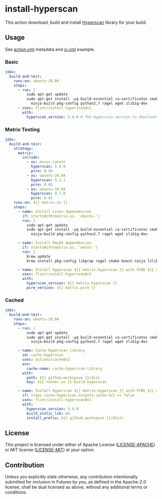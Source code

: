 # install-hyperscan

This action download, build and install [Hyperscan](https://github.com/intel/hyperscan/) library for your build.

## Usage

See [action.yml](action.yml) metadata and [ci.yml](https://github.com/flier/gohs/blob/master/.github/workflows/ci.yml) example.

### Basic

```yaml
jobs:
  build-and-test:
    runs-on: ubuntu-20.04
    steps:
      - run: |
          sudo apt-get update
          sudo apt-get install -yq build-essential ca-certificates cmake libboost-dev libbz2-dev libpcap-dev \
            ninja-build pkg-config python2.7 ragel wget zlib1g-dev
      - uses: flier/install-hyperscan@v1
        with:
          hyperscan_version: 5.4.0 # The Hyperscan version to download (if necessary) and use.
```

### Matrix Testing

```yaml
jobs:
  build-and-test:
    strategy:
      matrix:
        include:
          - os: macos-latest
            hyperscan: 5.4.0
            pcre: 8.45
          - os: ubuntu-20.04
            hyperscan: 5.2.1
            pcre: 8.45
          - os: ubuntu-18.04
            hyperscan: 4.7.0
            pcre: 8.41
    runs-on: ${{ matrix.os }}
    steps:
      - name: Install Linux dependencies
        if: startsWith(matrix.os, 'ubuntu-')
        run: |
          sudo apt-get update
          sudo apt-get install -yq build-essential ca-certificates cmake libboost-dev libbz2-dev libpcap-dev \
            ninja-build pkg-config python2.7 ragel wget zlib1g-dev

      - name: Install MacOS dependencies
        if: startsWith(matrix.os, 'macos-')
        run: |
          brew update
          brew install pkg-config libpcap ragel cmake boost ninja lzlib wget

      - name: Install Hyperscan ${{ matrix.hyperscan }} with PCRE ${{ matrix.pcre }}
        uses: flier/install-hyperscan@v1
        with:
          hyperscan_version: ${{ matrix.hyperscan }}
          pcre_version: ${{ matrix.pcre }}
```

### Cached

```yaml
jobs:
  build-and-test:
    runs-on: ubuntu-20.04
    steps:
      - run: |
          sudo apt-get update
          sudo apt-get install -yq build-essential ca-certificates cmake libboost-dev libbz2-dev libpcap-dev \
            ninja-build pkg-config python2.7 ragel wget zlib1g-dev

      - name: Cache Hyperscan library
        id: cache-hyperscan
        uses: actions/cache@v2
        env:
          cache-name: cache-hyperscan-library
        with:
          path: ${{ github.workspace }}/dist
          key: ${{ runner.os }}-build-hyperscan

      - name: Install Hyperscan ${{ matrix.hyperscan }} with PCRE ${{ matrix.pcre }}
        if: steps.cache-hyperscan.outputs.cache-hit == false
        uses: flier/install-hyperscan@v1
        with:
          hyperscan_version: 5.4.0
          build_static_lib: on
          install_prefix: ${{ github.workspace }}/dist/
```

## License

This project is licensed under either of Apache License ([LICENSE-APACHE](LICENSE-APACHE)) or MIT license ([LICENSE-MIT](LICENSE-MIT)) at your option.

## Contribution

Unless you explicitly state otherwise, any contribution intentionally submitted
for inclusion in Futures by you, as defined in the Apache-2.0 license, shall be
dual licensed as above, without any additional terms or conditions.
